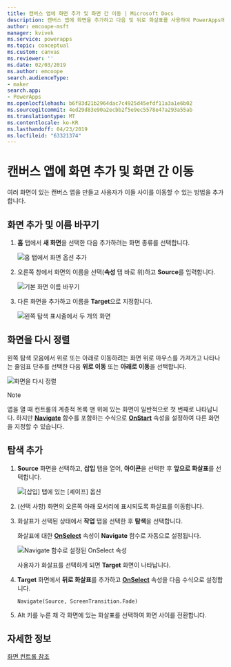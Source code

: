 ```yaml
---
title: 캔버스 앱에 화면 추가 및 화면 간 이동 | Microsoft Docs
description: 캔버스 앱에 화면을 추가하고 다음 및 뒤로 화살표를 사용하여 PowerApps에서 화면 간 이동
author: emcoope-msft
manager: kvivek
ms.service: powerapps
ms.topic: conceptual
ms.custom: canvas
ms.reviewer: ''
ms.date: 02/03/2019
ms.author: emcoope
search.audienceType:
- maker
search.app:
- PowerApps
ms.openlocfilehash: b6f83d21b2964dac7c4925d45efdf11a3a1e6b02
ms.sourcegitcommit: 4ed29d83e90a2ecbb2f5e9ec5578e47a293a55ab
ms.translationtype: MT
ms.contentlocale: ko-KR
ms.lasthandoff: 04/23/2019
ms.locfileid: "63321374"
---
```

# <a name="add-a-screen-to-a-canvas-app-and-navigate-between-screens"></a>캔버스 앱에 화면 추가 및 화면 간 이동

여러 화면이 있는 캔버스 앱을 만들고 사용자가 이들 사이를 이동할 수 있는 방법을 추가합니다.

## <a name="add-and-rename-a-screen"></a>화면 추가 및 이름 바꾸기

1. **홈** 탭에서 **새 화면**을 선택한 다음 추가하려는 화면 종류를 선택합니다.

    ![홈 탭에서 화면 옵션 추가](./media/add-screen-context-variables/add-screen.png)

2. 오른쪽 창에서 화면의 이름을 선택(**속성** 탭 바로 위)하고 **Source**를 입력합니다.

    ![기본 화면 이름 바꾸기](./media/add-screen-context-variables/name-source-screen.png)

3. 다른 화면을 추가하고 이름을 **Target**으로 지정합니다.

    ![왼쪽 탐색 표시줄에서 두 개의 화면](./media/add-screen-context-variables/two-screens-in-nav.png)

## <a name="reorder-screens"></a>화면을 다시 정렬

왼쪽 탐색 모음에서 위로 또는 아래로 이동하려는 화면 위로 마우스를 가져가고 나타나는 줄임표 단추를 선택한 다음 **위로 이동** 또는 **아래로 이동**을 선택합니다.

![화면을 다시 정렬](./media/add-screen-context-variables/reorder-screen.png)

> [!NOTE]
> 앱을 열 때 컨트롤의 계층적 목록 맨 위에 있는 화면이 일반적으로 첫 번째로 나타납니다. 하지만 **[Navigate](functions/function-navigate.md)** 함수를 포함하는 수식으로 **[OnStart](controls/control-screen.md)** 속성을 설정하여 다른 화면을 지정할 수 있습니다.

## <a name="add-navigation"></a>탐색 추가

1. **Source**  화면을 선택하고, **삽입** 탭을 열어, **아이콘**을 선택한 후 **앞으로 화살표**를 선택합니다.  

    ![[삽입] 탭에 있는 [셰이프] 옵션](./media/add-screen-context-variables/add-next-arrow.png)

2. (선택 사항) 화면의 오른쪽 아래 모서리에 표시되도록 화살표를 이동합니다.

3. 화살표가 선택된 상태에서 **작업** 탭을 선택한 후 **탐색**을 선택합니다.

    화살표에 대한 **[OnSelect](controls/properties-core.md)** 속성이 **Navigate** 함수로 자동으로 설정됩니다.

    ![Navigate 함수로 설정된 OnSelect 속성](./media/add-screen-context-variables/onselect-default.png)

    사용자가 화살표를 선택하게 되면 **Target** 화면이 나타납니다.

4. **Target** 화면에서 **뒤로 화살표**를 추가하고 **[OnSelect](controls/properties-core.md)** 속성을 다음 수식으로 설정합니다.

    `Navigate(Source, ScreenTransition.Fade)`

5. Alt 키를 누른 채 각 화면에 있는 화살표를 선택하여 화면 사이를 전환합니다.

## <a name="more-information"></a>자세한 정보

[화면 컨트롤 참조](controls/control-screen.md)
